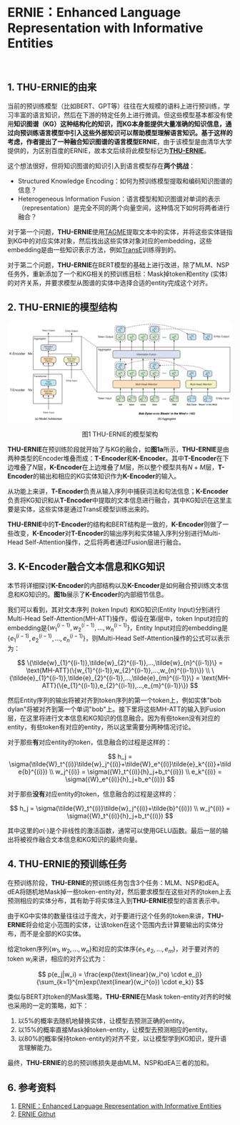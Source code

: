 # ERNIE：Enhanced Language Representation with Informative Entities
<br>

## 1. THU-ERNIE的由来

当前的预训练模型（比如BERT、GPT等）往往在大规模的语料上进行预训练，学习丰富的语言知识，然后在下游的特定任务上进行微调。但这些模型基本都没有使用**知识图谱（KG）**这种结构化的知识，而KG本身能提供大量准确的知识信息，通过向预训练语言模型中引入这些外部知识可以帮助模型理解语言知识。基于这样的考虑，作者提出了一种融合知识图谱的语言模型**ERNIE**，由于该模型是由清华大学提供的，为区别百度的ERNIE，故本文后续将此模型标记为[**THU-ERNIE**](https://arxiv.org/pdf/1905.07129.pdf)。

这个想法很好，但将知识图谱的知识引入到语言模型存在**两个挑战**：

* Structured Knowledge Encoding：如何为预训练模型提取和编码知识图谱的信息？
* Heterogeneous Information Fusion：语言模型和知识图谱对单词的表示（representation）是完全不同的两个向量空间，这种情况下如何将两者进行融合？

对于第一个问题，**THU-ERNIE**使用[TAGME](https://arxiv.org/pdf/1006.3498v1.pdf)提取文本中的实体，并将这些实体链指到KG中的对应实体对象，然后找出这些实体对象对应的embedding，这些embedding是由一些知识表示方法，例如[TransE](https://proceedings.neurips.cc/paper/2013/file/1cecc7a77928ca8133fa24680a88d2f9-Paper.pdf)训练得到的。

对于第二个问题，**THU-ERNIE**在BERT模型的基础上进行改进，除了MLM、NSP任务外，重新添加了一个和KG相关的预训练目标：Mask掉token和entity (实体) 的对齐关系，并要求模型从图谱的实体中选择合适的entity完成这个对齐。

## 2. THU-ERNIE的模型结构

![image-20210616194846237](https://raw.githubusercontent.com/1649759610/images_for_blog/master/image-20210616194846237.png)

<center>图1 THU-ERNIE的模型架构</center>

**THU-ERNIE**在预训练阶段就开始了与KG的融合，如**图1a**所示，**THU-ERNIE**是由两种类型的Encoder堆叠而成：**T-Encoder**和**K-Encoder**。其中**T-Encoder**在下边堆叠了$N$层，**K-Encoder**在上边堆叠了$M$层，所以整个模型共有$N+M$层，**T-Encoder**的输出和相应的KG实体知识作为**K-Encoder**的输入。

从功能上来讲，**T-Encoder**负责从输入序列中捕获词法和句法信息；**K-Encoder**负责将KG知识和从**T-Encoder**中提取的文本信息进行融合，其中KG知识在这里主要是实体，这些实体是通过TransE模型训练出来的。

**THU-ERNIE**中的**T-Encoder**的结构和BERT结构是一致的，**K-Encoder**则做了一些改变，**K-Encoder**对**T-Encoder**的输出序列和实体输入序列分别进行Multi-Head Self-Attention操作，之后将两者通过Fusion层进行融合。

## 3. K-Encoder融合文本信息和KG知识

本节将详细探讨**K-Encoder**的内部结构以及**K-Encoder**是如何融合预训练文本信息和KG知识的。**图1b**展示了**K-Encoder**的内部细节信息。

我们可以看到，其对文本序列 (token Input) 和KG知识(Entity Input)分别进行Multi-Head Self-Attention(MH-ATT)操作，假设在第$i$层中，token Input对应的embedding是$\{w_{1}^{(i-1)},w_{2}^{(i-1)},...,w_{n}^{(i-1)}\}$，Entity Input对应的embedding是$\{ e_1^{(i-1)},e_2^{(i-1)},...,e_n^{(i-1)}\}$，则Multi-Head Self-Attention操作的公式可以表示为：

$$
\{\tilde{w}_{1}^{(i-1)},\tilde{w}_{2}^{(i-1)},...,\tilde{w}_{n}^{(i-1)}\} = \text{MH-ATT}(\{w_{1}^{(i-1)},w_{2}^{(i-1)},...,w_{n}^{(i-1)}\}) \\
\{\tilde{e}_{1}^{(i-1)},\tilde{e}_{2}^{(i-1)},...,\tilde{e}_{m}^{(i-1)}\} = \text{MH-ATT}(\{e_{1}^{(i-1)},e_{2}^{(i-1)},...,e_{m}^{(i-1)}\}) 
$$

然后Entity序列的输出将被对齐到token序列的第一个token上，例如实体"bob dylan"将被对齐到第一个单词"bob"上。接下里将这些MH-ATT的输入到Fusion层，在这里将进行文本信息和KG知识的信息融合。因为有些token没有对应的entity，有些token有对应的entity，所以这里需要分两种情况讨论。

对于那些**有**对应entity的token，信息融合的过程是这样的：

$$
h_j = \sigma(\tilde{W}_t^{(i)}\tilde{w}_j^{(i)}+\tilde{W}_e^{(i)}\tilde{e}_k^{(i)}+\tilde{b}^{(i)}) \\
w_j^{(i)} = \sigma({W}_t^{(i)}{h}_j+b_t^{(i)}) \\ 
e_k^{(i)} = \sigma({W}_e^{(i)}{h}_j+b_e^{(i)})
$$


对于那些**没有**对应entity的token，信息融合的过程是这样的：

$$
h_j = \sigma(\tilde{W}_t^{(i)}\tilde{w}_j^{(i)}+\tilde{b}^{(i)}) \\
w_j^{(i)} = \sigma({W}_t^{(i)}{h}_j+b_t^{(i)}) 
$$

其中这里的$\sigma(\cdot)$是个非线性的激活函数，通常可以使用GELU函数。最后一层的输出将被视作融合文本信息和KG知识的最终向量。

## 4. THU-ERNIE的预训练任务

在预训练阶段，**THU-ERNIE**的预训练任务包含3个任务：MLM、NSP和dEA。dEA将随机地Mask掉一些token-entity对，然后要求模型在这些对齐的token上去预测相应的实体分布，其有助于将实体注入到**THU-ERNIE**模型的语言表示中。

由于KG中实体的数量往往过于庞大，对于要进行这个任务的token来讲，**THU-ERNIE**将会给定小范围的实体，让该token在这个范围内去计算要输出的实体分布，而不是全部的KG实体。

给定token序列$\{w_{1},w_{2},...,w_{n}\}$和对应的实体序$\{ e_1,e_2,...,e_m\}$，对于要对齐的token $w_i$来讲，相应的对齐公式为：

$$
p(e_j|w_i) = \frac{exp(\text{linear}(w_i^o) \cdot e_j)}{\sum_{k=1}^{m}exp(\text{linear}(w_i^{o}) \cdot e_k)}
$$

类似与BERT对token的Mask策略，**THU-ERNIE**在Mask token-entity对齐的时候也采用的一定的策略，如下：

1. 以5%的概率去随机地替换实体，让模型去预测正确的entity。
2. 以15%的概率直接Mask掉token-entity，让模型去预测相应的entity。
3. 以80%的概率保持token-entity的对齐不变，以让模型学到KG知识，提升语言理解能力。

最终，**THU-ERNIE**的总的预训练损失是由MLM、NSP和dEA三者的加和。

## 6. 参考资料

1. [ERNIE：Enhanced Language Representation with Informative Entities](https://arxiv.org/pdf/1905.07129.pdf)
2. [ERNIE Githut](https://github.com/thunlp/ERNIE)

